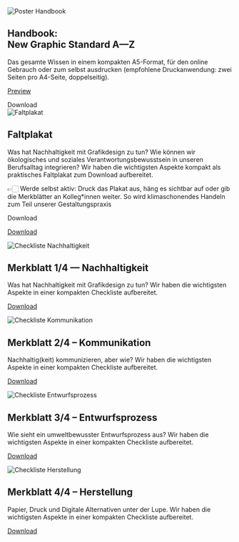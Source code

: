 <script>
    import DownloadModal from '$lib/components/DownloadModal.svelte'
    import Div from '$lib/components/Div.svelte'
</script>

<Div classes='max-auto flex flex-wrap gap-18 justify-start items-start pl-[5vw] md:pl-[0vw] lg:pl-[5vw]'>

<Div classes='max-w-[80vw] md:max-w-[40vw] lg:max-w-[20vw]'>

<img src="/img/Handbook_Cover.png" alt="Poster Handbook" class="mx-auto max-h-[60vh] drop-shadow-[2px_2px_4px_var(--color-primary-500)] dark:drop-shadow-[2px_2px_4px_var(--color-primary-800)]"/>

## Handbook: <br>New Graphic Standard A—Z

Das gesamte Wissen in einem kompakten A5-Format, für den online Gebrauch oder zum selbst ausdrucken (empfohlene Druckanwendung: zwei Seiten pro A4-Seite, doppelseitig).

<Div classes='flex flex-col'>

<a class="leading-loose underline" href="/toolbox/tools/handbook">Preview</a>
    
<DownloadModal style="text-decoration:none;">
<a class="dark:hover:border-secondary-500 dark:hover:text-primary-500 hover:bg-secondary-500 dark:hover:bg-secondary-500 flex min-w-40 justify-center rounded-full border p-0 px-4 text-lg" href={undefined} style="text-decoration:none;">Download</a>
</DownloadModal>

</Div>

</Div>

<Div classes='max-w-[80vw] md:max-w-[40vw] lg:max-w-[20vw]'>

<img src="/img/Faltplakat.png" alt="Faltplakat" class="mx-auto max-h-[60vh] drop-shadow-[2px_2px_4px_var(--color-primary-500)] dark:drop-shadow-[2px_2px_4px_var(--color-primary-800)]"/>

## Faltplakat

Was hat Nachhaltigkeit mit Grafikdesign zu tun? Wie können wir ökologisches und soziales Verantwortungsbewusstsein in unseren Berufsalltag integrieren? Wir haben die wichtigsten Aspekte kompakt als praktisches Faltplakat zum Download aufbereitet. 

👉🏻 Werde selbst aktiv: Druck das Plakat aus, häng es sichtbar auf oder gib die Merkblätter an Kolleg\*innen weiter. So wird klimaschonendes Handeln zum Teil unserer Gestaltungspraxis

<Div classes='flex flex-wrap'>

<a class="leading-loose dark:hover:border-secondary-500 dark:hover:text-primary-500 hover:bg-secondary-500 dark:hover:bg-secondary-500 flex min-w-40 justify-center rounded-full border p-0 px-4 text-lg" href={undefined} style="text-decoration:none;">Download</a>
    
<a class="leading-loose underline" href="/pdf/Faltplakat_A2.pdf" target="_blank">Download</a>

</Div>

</Div>

<Div classes='max-w-[80vw] md:max-w-[40vw] md:max-w-[40vw] lg:max-w-[20vw]'>

<img src="/img/Checkliste_Nachhaltigkeit.png" alt="Checkliste Nachhaltigkeit" class="mx-auto max-h-[60vh] drop-shadow-[2px_2px_4px_var(--color-primary-500)] dark:drop-shadow-[2px_2px_4px_var(--color-primary-800)]"/>

## Merkblatt 1/4 — Nachhaltigkeit

Was hat Nachhaltigkeit mit Grafikdesign zu tun? Wir haben die wichtigsten Aspekte in einer kompakten Checkliste aufbereitet.

<Div classes='flex flex-col'>
    
<a class="leading-loose underline" href="/pdf/Checkliste_Nachhaltigkeit_A4.pdf" target="_blank">Download</a>

</Div>

</Div>

<Div classes='max-w-[80vw] md:max-w-[40vw] lg:max-w-[20vw]'>

<img src="/img/Checkliste_Kommunikation.png" alt="Checkliste Kommunikation" class="mx-auto max-h-[60vh] drop-shadow-[2px_2px_4px_var(--color-primary-500)] dark:drop-shadow-[2px_2px_4px_var(--color-primary-800)]"/>

## Merkblatt 2/4 – Kommunikation

Nachhaltig(keit) kommunizieren, aber wie? Wir haben die wichtigsten Aspekte in einer kompakten Checkliste aufbereitet.

<Div classes='flex flex-col'>
    
<a class="leading-loose underline" href="/pdf/Checkliste_Kommunikation_A4.pdf" target="_blank">Download</a>

</Div>

</Div>

<Div classes='max-w-[80vw] md:max-w-[40vw] lg:max-w-[20vw]'>

<img src="/img/Checkliste_Entwurfsprozess.png" alt="Checkliste Entwurfsprozess" class="mx-auto max-h-[60vh] drop-shadow-[2px_2px_4px_var(--color-primary-500)] dark:drop-shadow-[2px_2px_4px_var(--color-primary-800)]"/>

## Merkblatt 3/4 – Entwurfsprozess

Wie sieht ein umweltbewusster Entwurfsprozess aus? Wir haben die wichtigsten Aspekte in einer kompakten Checkliste aufbereitet.

<Div classes='flex flex-col'>
    
<a class="leading-loose underline" href="/pdf/Checkliste_Entwurfsprozess_A4.pdf" target="_blank">Download</a>

</Div>

</Div>

<Div classes='max-w-[80vw] md:max-w-[40vw] lg:max-w-[20vw]'>

<img src="/img/Checkliste_Herstellung.png" alt="Checkliste Herstellung" class="mx-auto max-h-[60vh] drop-shadow-[2px_2px_4px_var(--color-primary-500)] dark:drop-shadow-[2px_2px_4px_var(--color-primary-800)]"/>

## Merkblatt 4/4 – Herstellung

Papier, Druck und Digitale Alternativen unter der Lupe. Wir haben die wichtigsten Aspekte in einer kompakten Checkliste aufbereitet.

<Div classes='flex flex-col'>
    
<a class="leading-loose underline" href="/pdf/Checkliste_Herstellung_A4.pdf" target="_blank">Download</a>

</Div>

</Div>

</Div>
